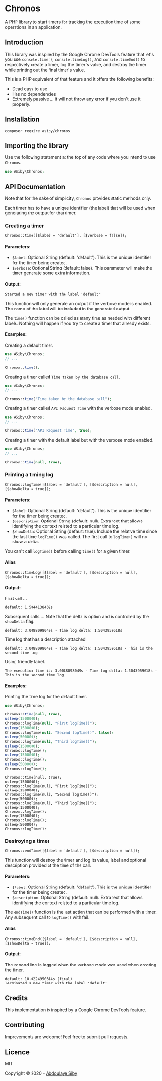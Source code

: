 # Chronos

A PHP library to start timers for tracking the execution time of some operations in an application.

## Introduction

This library was inspired by the Google Chrome DevTools feature that let's you use `console.time()`, `console.timeLog()`, and `console.timeEnd()` to respectively create a timer, log the timer's value, and destroy the timer while printing out the final timer's value.
 
This is a PHP equivalent of that feature and it offers the following benefits:

- Dead easy to use
- Has no dependencies
- Extremely passive ... it will not throw any error if you don't use it properly.

## Installation

```shell
composer require asiby/chronos
```

## Importing the library

Use the following statement at the top of any code where you intend to use `Chronos`.

```php
use ASiby\Chronos;
```

## API Documentation

Note that for the sake of simplicity, `Chronos` provides static methods only.

Each timer has to have a unique identifier (the label) that will be used when generating the output for that timer.

### Creating a timer

```
Chronos::time([$label = 'default'], [$verbose = false]);
```

#### Parameters:

- `$label`: Optional String (default: 'default'). This is the unique identifier for the timer being created.
- `$verbose`: Optional String (default: false). This parameter will make the timer generate some extra information.

#### Output:

```
Started a new timer with the label 'default'
```

This function will only generate an output if the verbose mode is enabled. The name of the label will be included in the generated output.

The `time()` function can be called as many time as needed with different labels. Nothing will happen if you try to create a timer that already exists.

#### Examples:

Creating a default timer. 

```php
use ASiby\Chronos;
// ...

Chronos::time();
```

Creating a timer called `Time taken by the database call`. 

```php
use ASiby\Chronos;
// ...

Chronos::time("Time taken by the database call");
```

Creating a timer called `API Request Time` with the verbose mode enabled. 

```php
use ASiby\Chronos;
// ...

Chronos::time("API Request Time", true);
```

Creating a timer with the default label but with the verbose mode enabled. 

```php
use ASiby\Chronos;
// ...

Chronos::time(null, true);
```

### Printing a timing log

```
Chronos::logTime([$label = 'default'], [$description = null], [$showDelta = true]);
```

#### Parameters:

- `$label`: Optional String (default: 'default'). This is the unique identifier for the timer being created.
- `$description`: Optional String (default: null). Extra text that allows identifying the context related to a particular time log.
- `$showDelta`: Optional String (default: true). Include the relative time since the last time `logTime()` was called. The first call to `logTime()` will no show a delta.

You can't call `logTime()` before calling `time()` for a given timer.

#### Alias

```
Chronos::timeLog([$label = 'default'], [$description = null], [$showDelta = true]);
```

#### Output:

First call ...

```
default: 1.5044138432s
```

Subsequent calls ... Note that the delta is option and is controlled by the `showDelta` flag.

```
default: 3.0088098049s - Time log delta: 1.5043959618s
```

Time log that has a description attached

```
default: 3.0088098049s - Time log delta: 1.5043959618s - This is the second time log
```

Using friendly label.

```
The execution time is: 3.0088098049s - Time log delta: 1.5043959618s - This is the second time log
```

#### Examples:

Printing the time log for the default timer. 

```php
use ASiby\Chronos;

Chronos::time(null, true);
usleep(1500000);
Chronos::logTime(null, "First logTime()");
usleep(1500000);
Chronos::logTime(null, "Second logTime()", false);
usleep(500000);
Chronos::logTime(null, "Third logTime()");
usleep(1500000);
Chronos::logTime();
usleep(1500000);
Chronos::logTime();
usleep(500000);
Chronos::logTime();
```

```
Chronos::time(null, true);
usleep(1500000);
Chronos::logTime(null, "First logTime()");
usleep(1500000);
Chronos::logTime(null, "Second logTime()");
usleep(500000);
Chronos::logTime(null, "Third logTime()");
usleep(1500000);
Chronos::logTime();
usleep(1500000);
Chronos::logTime();
usleep(500000);
Chronos::logTime();
```

### Destroying a timer

```
Chronos::endTime([$label = 'default'], [$description = null]);
```

This function will destroy the timer and log its value, label and optional description provided at the time of the call. 

#### Parameters:

- `$label`: Optional String (default: 'default'). This is the unique identifier for the timer being created.
- `$description`: Optional String (default: null). Extra text that allows identifying the context related to a particular time log.

The `endTime()` function is the last action that can be performed with a timer. Any subsequent call to `logTime()` with fail.

#### Alias

```
Chronos::timeEnd([$label = 'default'], [$description = null], [$showDelta = true]);
```

#### Output:

The second line is logged when the verbose mode was used when creating the timer.

```
default: 10.0224950314s (final)
Terminated a new timer with the label 'default'
```

## Credits

This implementation is inspired by a Google Chrome DevTools feature.

## Contributing

Improvements are welcome! Feel free to submit pull requests.

## Licence

MIT

Copyright © 2020 - [Abdoulaye Siby](https://abdoulaye.com)
